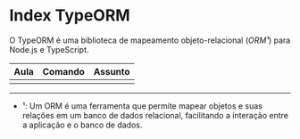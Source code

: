 # Index TypeORM

O TypeORM é uma biblioteca de mapeamento objeto-relacional (*ORM¹*) para Node.js e TypeScript. 

| Aula | Comando | Assunto |
| ---- | ------- | ------- |
|      |         |         |


-----------------------

* ¹: Um ORM é uma ferramenta que permite mapear objetos e suas relações em um banco de dados relacional, facilitando a interação entre a aplicação e o banco de dados.

